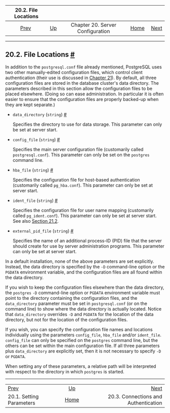 

|                   20.2. File Locations                  |                                                              |                                  |                                                       |                                                                                |
| :-----------------------------------------------------: | :----------------------------------------------------------- | :------------------------------: | ----------------------------------------------------: | -----------------------------------------------------------------------------: |
| [Prev](config-setting.html "20.1. Setting Parameters")  | [Up](runtime-config.html "Chapter 20. Server Configuration") | Chapter 20. Server Configuration | [Home](index.html "PostgreSQL 17devel Documentation") |  [Next](runtime-config-connection.html "20.3. Connections and Authentication") |

***

## 20.2. File Locations [#](#RUNTIME-CONFIG-FILE-LOCATIONS)

In addition to the `postgresql.conf` file already mentioned, PostgreSQL uses two other manually-edited configuration files, which control client authentication (their use is discussed in [Chapter 21](client-authentication.html "Chapter 21. Client Authentication")). By default, all three configuration files are stored in the database cluster's data directory. The parameters described in this section allow the configuration files to be placed elsewhere. (Doing so can ease administration. In particular it is often easier to ensure that the configuration files are properly backed-up when they are kept separate.)

* `data_directory` (`string`) [#](#GUC-DATA-DIRECTORY)

    Specifies the directory to use for data storage. This parameter can only be set at server start.

* `config_file` (`string`) [#](#GUC-CONFIG-FILE)

    Specifies the main server configuration file (customarily called `postgresql.conf`). This parameter can only be set on the `postgres` command line.

* `hba_file` (`string`) [#](#GUC-HBA-FILE)

    Specifies the configuration file for host-based authentication (customarily called `pg_hba.conf`). This parameter can only be set at server start.

* `ident_file` (`string`) [#](#GUC-IDENT-FILE)

    Specifies the configuration file for user name mapping (customarily called `pg_ident.conf`). This parameter can only be set at server start. See also [Section 21.2](auth-username-maps.html "21.2. User Name Maps").

* `external_pid_file` (`string`) [#](#GUC-EXTERNAL-PID-FILE)

    Specifies the name of an additional process-ID (PID) file that the server should create for use by server administration programs. This parameter can only be set at server start.

In a default installation, none of the above parameters are set explicitly. Instead, the data directory is specified by the `-D` command-line option or the `PGDATA` environment variable, and the configuration files are all found within the data directory.

If you wish to keep the configuration files elsewhere than the data directory, the `postgres` `-D` command-line option or `PGDATA` environment variable must point to the directory containing the configuration files, and the `data_directory` parameter must be set in `postgresql.conf` (or on the command line) to show where the data directory is actually located. Notice that `data_directory` overrides `-D` and `PGDATA` for the location of the data directory, but not for the location of the configuration files.

If you wish, you can specify the configuration file names and locations individually using the parameters `config_file`, `hba_file` and/or `ident_file`. `config_file` can only be specified on the `postgres` command line, but the others can be set within the main configuration file. If all three parameters plus `data_directory` are explicitly set, then it is not necessary to specify `-D` or `PGDATA`.

When setting any of these parameters, a relative path will be interpreted with respect to the directory in which `postgres` is started.

***

|                                                         |                                                              |                                                                                |
| :------------------------------------------------------ | :----------------------------------------------------------: | -----------------------------------------------------------------------------: |
| [Prev](config-setting.html "20.1. Setting Parameters")  | [Up](runtime-config.html "Chapter 20. Server Configuration") |  [Next](runtime-config-connection.html "20.3. Connections and Authentication") |
| 20.1. Setting Parameters                                |     [Home](index.html "PostgreSQL 17devel Documentation")    |                                           20.3. Connections and Authentication |
